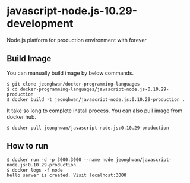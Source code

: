 # javascript-node.js-10.29-development

Node.js platform for production environment with forever

## Build Image

You can manually build image by below commands.

```
$ git clone jeonghwan/docker-programming-languages
$ cd docker-programming-languages/javascript-node.js-0.10.29-production
$ docker build -t jeonghwan/javascript-node.js:0.10.29-production .
```

It take so long to complete install process. You can also pull image from docker hub.

```
$ docker pull jeonghwan/javascript-node.js:0.10.29-production
```

## How to run

```
$ docker run -d -p 3000:3000 --name node jeonghwan/javascript-node.js:0.10.29-production
$ docker logs -f node
hello server is created. Visit localhost:3000
```
